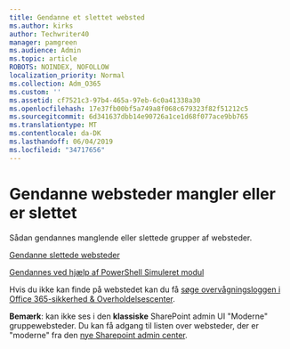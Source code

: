 ```yaml
---
title: Gendanne et slettet websted
ms.author: kirks
author: Techwriter40
manager: pamgreen
ms.audience: Admin
ms.topic: article
ROBOTS: NOINDEX, NOFOLLOW
localization_priority: Normal
ms.collection: Adm_O365
ms.custom: ''
ms.assetid: cf7521c3-97b4-465a-97eb-6c0a41338a30
ms.openlocfilehash: 17e37fb00bf5a749a8f068c679323f82f51212c5
ms.sourcegitcommit: 6d341637dbb14e90726a1ce1d68f077ace9bb765
ms.translationtype: MT
ms.contentlocale: da-DK
ms.lasthandoff: 06/04/2019
ms.locfileid: "34717656"
---
```

# <a name="recover-missing-or-deleted-site-collections"></a>Gendanne websteder mangler eller er slettet

Sådan gendannes manglende eller slettede grupper af websteder.

[Gendanne slettede websteder](https://docs.microsoft.com/en-us/sharepoint/restore-deleted-site-collection)

[Gendannes ved hjælp af PowerShell Simuleret modul](https://support.office.com/en-us/article/Introduction-to-the-SharePoint-Online-Management-Shell-C16941C3-19B4-4710-8056-34C034493429)

Hvis du ikke kan finde på webstedet kan du få [søge overvågningsloggen i Office 365-sikkerhed &amp; Overholdelsescenter](https://docs.microsoft.com/en-us/office365/securitycompliance/search-the-audit-log-in-security-and-compliance).

**Bemærk**: kan ikke ses i den **klassiske** SharePoint admin UI "Moderne" gruppewebsteder. Du kan få adgang til listen over websteder, der er "moderne" fra den [nye Sharepoint admin center](https://docs.microsoft.com/en-us/sharepoint/get-started-new-admin-center).


